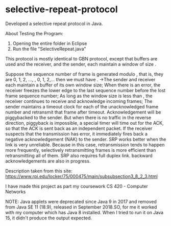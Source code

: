# selective-repeat-protocol

Developed a selective repeat protocol in Java.

About Testing the Program:

1) Opening the entire folder in Eclipse 
2) Run the file "SelectiveRepeat.java"


This protocol is mostly identical to GBN protocol, except that buffers are used and the receiver, and the sender, each maintain a window of size .

Suppose the sequence number of frame is generated modulo , that is, they are 0, 1, 2, ..., , 0, 1, 2,... then we must have . 
->The sender and receiver each maintain a buffer of its own window size;
When there is an error, the receiver freezes the lower edge to the last sequence number before the lost frame sequence number;
As long as the window size is less than , the receiver continues to receive and acknowledge incoming frames;
The sender maintains a timeout clock for each of the unacknowledged frame number and retransmit that frame after timeout.
Acknowledgement will be piggybacked to the sender. But when there is no traffic in the reverse direction, piggyback is impossible, a special timer will time out for the ACK, so that the ACK is sent back as an independent packet. If the receiver suspects that the transmission has error, it immediately fires back a negative acknowledgement (NAK) to the sender.
SRP works better when the link is very unreliable. Because in this case, retransmission tends to happen more frequently, selectively retransmitting frames is more efficient than retransmitting all of them. SRP also requires full duplex link. backward acknowledgements are also in progress.


Description taken from this site: https://www.rpi.edu/locker/75/000475/main/subsubsection3_8_2_3.html

I have made this project as part my coursework CS 420 - Computer Networks

NOTE: Java applets were deprecated since Java 9 in 2017 and removed from Java SE 11 (18.9), released in September 2018.SO, for me it worked with my computer which has Java 8 installed. When I tried to run it on Java 15, it didn't produce the output expected.
